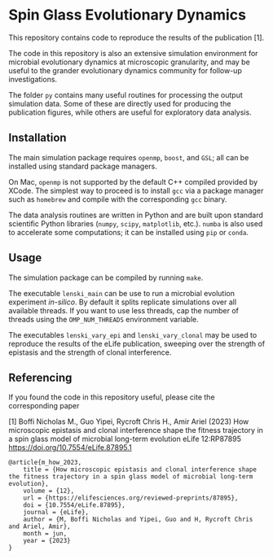 # Spin Glass Evolutionary Dynamics
This repository contains code to reproduce the results of the publication [1]. 

The code in this repository is also an extensive simulation environment for microbial evolutionary dynamics at microscopic granularity, and may be useful to the grander evolutionary dynamics community for follow-up investigations.

The folder ``py`` contains many useful routines for processing the output simulation data. Some of these are directly used for producing the publication figures, while others are useful for exploratory data analysis.

## Installation
The main simulation package requires ``openmp``, ``boost``, and ``GSL``; all can be installed using standard package managers.

On Mac, ``openmp`` is not supported by the default C++ compiled provided by XCode. The simplest way to proceed is to install ``gcc`` via a package manager such as ``homebrew`` and compile with the corresponding ``gcc`` binary.

The data analysis routines are written in Python and are built upon standard scientific Python libraries (``numpy``, ``scipy``, ``matplotlib``, etc.). ``numba`` is also used to accelerate some computations; it can be installed using ``pip`` or ``conda``.

## Usage
The simulation package can be compiled by running ``make``.

The executable ``lenski_main`` can be use to run a microbial evolution experiment *in-silico*. By default it splits replicate simulations over all available threads. If you want to use less threads, cap the number of threads using the ``OMP_NUM_THREADS`` environment variable.

The executables ``lenski_vary_epi`` and ``lenski_vary_clonal`` may be used to reproduce the results of the eLife publication, sweeping over the strength of epistasis and the strength of clonal interference.

## Referencing
If you found the code in this repository useful, please cite the corresponding paper

[1] Boffi Nicholas M., Guo Yipei, Rycroft Chris H., Amir Ariel (2023) How microscopic epistasis and clonal interference shape the fitness trajectory in a spin glass model of microbial long-term evolution eLife 12:RP87895 https://doi.org/10.7554/eLife.87895.1

```
@article{m_how_2023,
	title = {How microscopic epistasis and clonal interference shape the fitness trajectory in a spin glass model of microbial long-term evolution},
	volume = {12},
	url = {https://elifesciences.org/reviewed-preprints/87895},
	doi = {10.7554/eLife.87895},
	journal = {eLife},
	author = {M, Boffi Nicholas and Yipei, Guo and H, Rycroft Chris and Ariel, Amir},
	month = jun,
	year = {2023}
}
```
